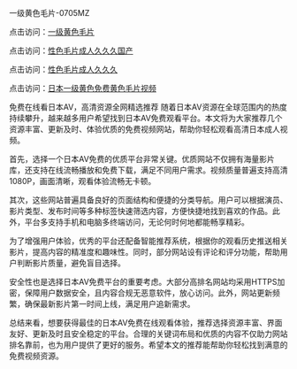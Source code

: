
一级黄色毛片-0705MZ


点击访问：<a href="https://tfda.pages.dev/">一级黄色毛片</a>

点击访问：<a href="https://bsdf-5f5.pages.dev/">性色毛片成人久久久国产</a>

点击访问：<a href="https://gfd-5xg.pages.dev/">性色毛片成人久久久</a>

点击访问：<a href="https://rtj-3zo.pages.dev/">日本一级黄色免费黄色毛片视频</a>




免费在线看日本AV，高清资源全网精选推荐
随着日本AV资源在全球范围内的热度持续攀升，越来越多用户希望找到日本AV免费观看平台。本文将为大家推荐几个资源丰富、更新及时、体验优质的免费视频网站，帮助你轻松观看高清日本成人视频。

首先，选择一个日本AV免费的优质平台非常关键。优质网站不仅拥有海量影片库，还支持在线流畅播放和免费下载，满足不同用户需求。视频质量普遍支持高清1080P，画面清晰，观看体验流畅无卡顿。

其次，这些网站普遍具备良好的页面结构和便捷的分类导航。用户可以根据演员、影片类型、发布时间等多种标签快速筛选内容，方便快捷地找到喜欢的作品。此外，平台多支持手机和电脑多终端访问，无论何时何地都能畅享精彩。

为了增强用户体验，优秀的平台还配备智能推荐系统，根据你的观看历史推送相关影片，提高内容的精准度和趣味性。同时，部分网站设有评论和评分功能，帮助用户判断影片质量，避免盲目选择。

安全性也是选择日本AV免费平台的重要考虑。大部分高排名网站均采用HTTPS加密，保障用户数据安全，且内容合规无恶意软件，放心访问。此外，网站更新频繁，确保最新影片第一时间上线，满足用户追新需求。

总结来看，想要获得最佳的日本AV免费在线观看体验，推荐选择资源丰富、界面友好、更新及时且安全稳定的平台。合理的关键词布局和优质的内容不仅助力网站排名靠前，也为用户提供了更好的服务。希望本文的推荐能帮助你轻松找到满意的免费视频资源。
























<span style="display:none;">[Canonical link]( https://github.com/thi20250705/thi07 ）</span>
